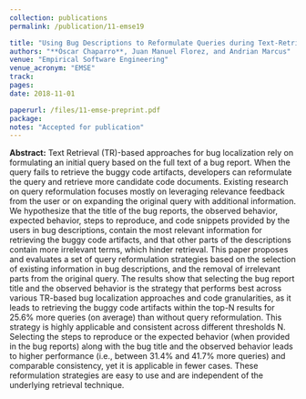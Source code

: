 ```yaml
---
collection: publications
permalink: /publication/11-emse19

title: "Using Bug Descriptions to Reformulate Queries during Text-Retrieval-based Bug Localization"
authors: "**Oscar Chaparro**, Juan Manuel Florez, and Andrian Marcus"
venue: "Empirical Software Engineering"
venue_acronym: "EMSE"
track: 
pages: 
date: 2018-11-01

paperurl: /files/11-emse-preprint.pdf
package: 
notes: "Accepted for publication"
---
```


**Abstract:** Text Retrieval (TR)-based approaches for bug localization rely on formulating an initial query based on the full text of a bug report. When the query fails to retrieve the buggy code artifacts, developers can reformulate the query and retrieve more candidate code documents. Existing research on query reformulation focuses mostly on leveraging relevance feedback from the user or on expanding the original query with additional information. We hypothesize that the title of the bug reports, the observed behavior, expected behavior, steps to reproduce, and code snippets provided by the users in bug descriptions, contain the most relevant information for retrieving the buggy code artifacts, and that other parts of the descriptions contain more irrelevant terms, which hinder retrieval. This paper proposes and evaluates a set of query reformulation strategies based on the selection of existing information in bug descriptions, and the removal of irrelevant parts from the original query. The results show that selecting the bug report title and the observed behavior is the strategy that performs best across various TR-based bug localization approaches and code granularities, as it leads to retrieving the buggy code artifacts within the top-N results for 25.6% more queries (on average) than without query reformulation. This strategy is highly applicable and consistent across different thresholds N. Selecting the steps to reproduce or the expected behavior (when provided in the bug reports) along with the bug title and the observed behavior leads to higher performance (i.e., between 31.4% and 41.7% more queries) and comparable consistency, yet it is applicable in fewer cases. These reformulation strategies are easy to use and are independent of the underlying retrieval technique.